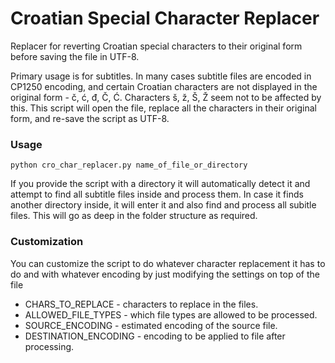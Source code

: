 # Croatian Special Character Replacer
Replacer for reverting Croatian special characters to their original form before saving the file in UTF-8.

Primary usage is for subtitles. In many cases subtitle files are encoded in CP1250 encoding, and certain Croatian characters are not displayed in the original form - č, ć, đ, Č, Ć.
Characters š, ž, Š, Ž seem not to be affected by this.
This script will open the file, replace all the characters in their original form, and re-save the script as UTF-8.

### Usage
`python cro_char_replacer.py name_of_file_or_directory`

If you provide the script with a directory it will automatically detect it and attempt to find all subtitle files inside and process them. In case it finds another directory inside, it will enter it and also find and process all subitle files. This will go as deep in the folder structure as required.

### Customization
You can customize the script to do whatever character replacement it has to do and with whatever encoding by just modifying the settings on top of the file
- CHARS_TO_REPLACE - characters to replace in the files.
- ALLOWED_FILE_TYPES - which file types are allowed to be processed.
- SOURCE_ENCODING - estimated encoding of the source file.
- DESTINATION_ENCODING - encoding to be applied to file after processing.
